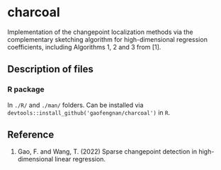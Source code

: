 # charcoal

Implementation of the changepoint localization methods via the complementary sketching algorithm for high-dimensional regression coefficients, including Algorithms 1, 2 and 3 from [1].

## Description of files

### R package

In `./R/` and `./man/` folders. Can be installed via `devtools::install_github('gaofengnan/charcoal')` in `R`.

## Reference

1. Gao, F. and Wang, T. (2022) Sparse changepoint detection in high-dimensional linear regression. 
